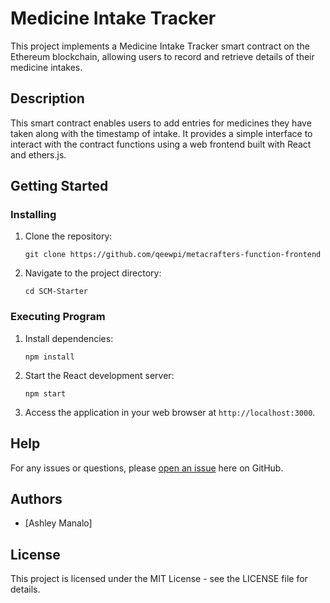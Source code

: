 # Medicine Intake Tracker

This project implements a Medicine Intake Tracker smart contract on the Ethereum blockchain, allowing users to record and retrieve details of their medicine intakes.

## Description

This smart contract enables users to add entries for medicines they have taken along with the timestamp of intake. It provides a simple interface to interact with the contract functions using a web frontend built with React and ethers.js.

## Getting Started

### Installing

1. Clone the repository:
   ```
   git clone https://github.com/qeewpi/metacrafters-function-frontend
   ```

2. Navigate to the project directory:
   ```
   cd SCM-Starter
   ```

### Executing Program

1. Install dependencies:
   ```
   npm install
   ```

2. Start the React development server:
   ```
   npm start
   ```

3. Access the application in your web browser at `http://localhost:3000`.

## Help

For any issues or questions, please [open an issue](<link to issue tracker>) here on GitHub.

## Authors

- [Ashley Manalo]

## License

This project is licensed under the MIT License - see the LICENSE file for details.
